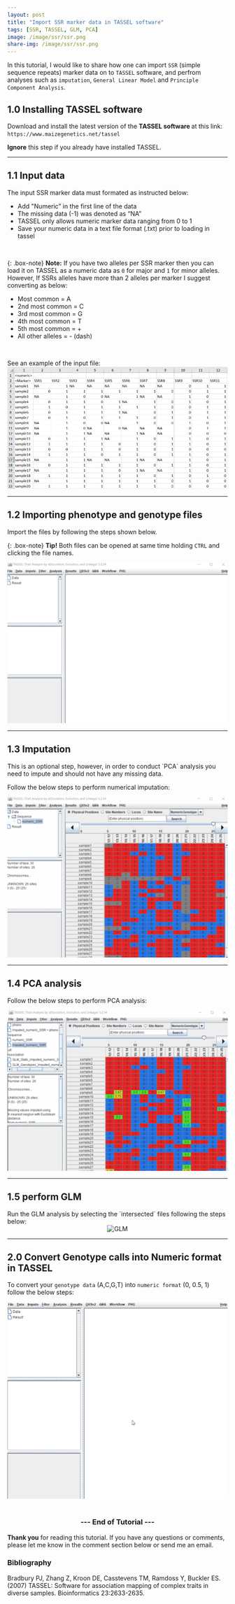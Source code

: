```yaml
---
layout: post
title: "Import SSR marker data in TASSEL software"
tags: [SSR, TASSEL, GLM, PCA]
image: /image/ssr/ssr.png
share-img: /image/ssr/ssr.png
---
```




In this tutorial, I would like to share how one can import `SSR` (simple sequence repeats) marker data on to `TASSEL` software, and perfrom analyses such as `imputation`, `General Linear Model` and `Principle Component Analysis`.

<h2>1.0 Installing TASSEL software</h2>

Download and install the latest version of the <strong> TASSEL software </strong> at this link:
`https://www.maizegenetics.net/tassel`

__Ignore__ this step if you already have installed TASSEL.

<hr>

<h2>1.1 Input data</h2>
The input SSR marker data must formated as instructed below:
<ul> 
<li>Add "Numeric” in the first line of the data</li>
<li>The missing data (-1) was denoted as “NA” </li>
<li>TASSEL only allows numeric marker data ranging from 0 to 1</li>
<li>Save your numeric data in a text file format (.txt) prior to loading in tassel </li>
</ul>
<br>

{: .box-note}
<i class="fa fa-commenting" aria-hidden="true"></i> **Note:** If you have two alleles per SSR marker then you can load it on TASSEL as a numeric data as `0` for major and `1` for minor alleles. However, If SSRs alleles have more than 2 alleles per marker I suggest converting as below:

<ul>
<li> Most common = A </li>
<li>2nd most common = C </li>
<li>3rd most common = G </li>
<li>4th most common = T </li>
<li>5th most common = + </li>
<li>All other alleles = - (dash) </li>
</ul>

<br>

See an example of the input file:
<img src="/image/ssr/input.png" alt="Input data">

<hr>

<h2>1.2 Importing phenotype and genotype files </h2>
Import the files by following the steps shown below.

{: .box-note}
<i class="fa fa-commenting" aria-hidden="true"></i> **Tip!** Both files can be opened at same time holding `CTRL` and clicking the file names. 

<center><img src="/image/ssr/load.gif" alt="load">
</center>
<hr>


<h2>1.3 Imputation</h2>
This is an optional step, however, in order to conduct `PCA` analysis you need to impute and should not have any missing data.

Follow the below steps to perform numerical imputation:
<center><img src="/image/ssr/impute.gif" alt="impute">
</center>

<hr>

<h2>1.4 PCA analysis</h2>

Follow the below steps to perform PCA analysis:
<center><img src="/image/ssr/pca.gif" alt="pca"></center>
<hr>

<h2>1.5 perform GLM</h2>
Run the GLM analysis by selecting the `intersected` files following the steps below:

<center><img src="/image/ssr/glm.gif" alt="GLM"></center>
<hr>

<h2>2.0 Convert Genotype calls into Numeric format in TASSEL </h2>

To convert your `genotype data` (A,C,G,T) into `numeric format` (0, 0.5, 1) follow the below steps: 

<center> <img src="/image/ssr/GenotypeToNumeric.gif" alt="Numeric Format"> </center>

<br>

<center><h3> --- End of Tutorial --- </h3></center>


__Thank you__ for reading this tutorial. If you have any questions or comments, please let me know in the comment section below or send me an email. 


<h3> Bibliography </h3>
<p>
Bradbury PJ, Zhang Z, Kroon DE, Casstevens TM, Ramdoss Y, Buckler ES. (2007) TASSEL: Software for association mapping of complex traits in diverse samples. Bioinformatics 23:2633-2635.
</p>
